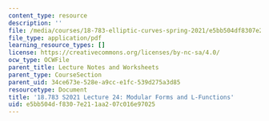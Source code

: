 ```yaml
---
content_type: resource
description: ''
file: /media/courses/18-783-elliptic-curves-spring-2021/e5bb504df8307e211aa207c016e97025_MIT18_783S21_notes24.pdf
file_type: application/pdf
learning_resource_types: []
license: https://creativecommons.org/licenses/by-nc-sa/4.0/
ocw_type: OCWFile
parent_title: Lecture Notes and Worksheets
parent_type: CourseSection
parent_uid: 34ce673e-528e-a9cc-e1fc-539d275a3d85
resourcetype: Document
title: '18.783 S2021 Lecture 24: Modular Forms and L-Functions'
uid: e5bb504d-f830-7e21-1aa2-07c016e97025
---
```

